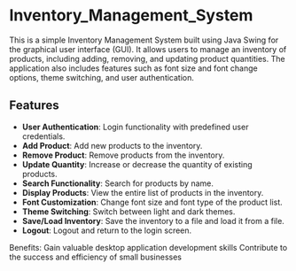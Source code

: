 # Inventory_Management_System
This is a simple Inventory Management System built using Java Swing for the graphical user interface (GUI). It allows users to manage an inventory of products, including adding, removing, and updating product quantities. The application also includes features such as font size and font change options, theme switching, and user authentication.

## Features

- **User Authentication**: Login functionality with predefined user credentials.
- **Add Product**: Add new products to the inventory.
- **Remove Product**: Remove products from the inventory.
- **Update Quantity**: Increase or decrease the quantity of existing products.
- **Search Functionality**: Search for products by name.
- **Display Products**: View the entire list of products in the inventory.
- **Font Customization**: Change font size and font type of the product list.
- **Theme Switching**: Switch between light and dark themes.
- **Save/Load Inventory**: Save the inventory to a file and load it from a file.
- **Logout**: Logout and return to the login screen.

Benefits:
Gain valuable desktop application development skills
Contribute to the success and efficiency of small businesses
